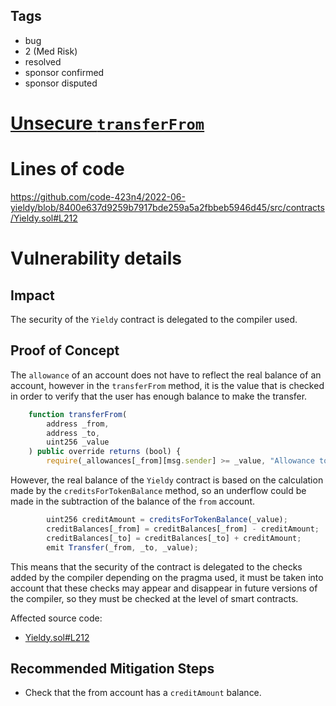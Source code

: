 ## Tags

- bug
- 2 (Med Risk)
- resolved
- sponsor confirmed
- sponsor disputed

# [Unsecure `transferFrom`](https://github.com/code-423n4/2022-06-yieldy-findings/issues/36) 

# Lines of code

https://github.com/code-423n4/2022-06-yieldy/blob/8400e637d9259b7917bde259a5a2fbbeb5946d45/src/contracts/Yieldy.sol#L212


# Vulnerability details

## Impact
The security of the `Yieldy` contract is delegated to the compiler used.

## Proof of Concept
The `allowance` of an account does not have to reflect the real balance of an account, however in the `transferFrom` method, it is the value that is checked in order to verify that the user has enough balance to make the transfer.

```javascript
    function transferFrom(
        address _from,
        address _to,
        uint256 _value
    ) public override returns (bool) {
        require(_allowances[_from][msg.sender] >= _value, "Allowance too low");
```

However, the real balance of the `Yieldy` contract is based on the calculation made by the `creditsForTokenBalance` method, so an underflow could be made in the subtraction of the balance of the `from` account.

```javascript
        uint256 creditAmount = creditsForTokenBalance(_value);
        creditBalances[_from] = creditBalances[_from] - creditAmount;
        creditBalances[_to] = creditBalances[_to] + creditAmount;
        emit Transfer(_from, _to, _value);
```

This means that the security of the contract is delegated to the checks added by the compiler depending on the pragma used, it must be taken into account that these checks may appear and disappear in future versions of the compiler, so they must be checked at the level of smart contracts.

Affected source code:

- [Yieldy.sol#L212](https://github.com/code-423n4/2022-06-yieldy/blob/8400e637d9259b7917bde259a5a2fbbeb5946d45/src/contracts/Yieldy.sol#L212)

## Recommended Mitigation Steps
- Check that the from account has a `creditAmount` balance.

